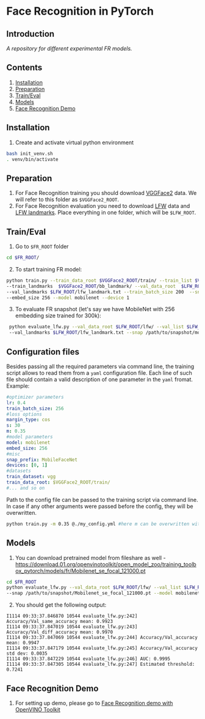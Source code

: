 # Face Recognition in PyTorch

## Introduction

*A repository for different experimental FR models.*

## Contents
1. [Installation](#installation)
2. [Preparation](#preparation)
3. [Train/Eval](#traineval)
4. [Models](#models)
5. [Face Recognition Demo](#demo)

## Installation
1. Create and activate virtual python environment
```bash
bash init_venv.sh
. venv/bin/activate
```




## Preparation

1. For Face Recognition training you should download [VGGFace2](http://www.robots.ox.ac.uk/~vgg/data/vgg_face2/) data. We will refer to this folder as `$VGGFace2_ROOT`.
2. For Face Recognition evaluation you need to download [LFW](http://vis-www.cs.umass.edu/lfw/) data and [LFW landmarks](https://github.com/clcarwin/sphereface_pytorch/blob/master/data/lfw_landmark.txt).  Place everything in one folder, which will be `$LFW_ROOT`.




## Train/Eval
1. Go to `$FR_ROOT` folder
```bash
cd $FR_ROOT/
```

2. To start training FR model:
```bash
python train.py --train_data_root $VGGFace2_ROOT/train/ --train_list $VGGFace2_ROOT/meta/train_list.txt
--train_landmarks  $VGGFace2_ROOT/bb_landmark/ --val_data_root  $LFW_ROOT/lfw/ --val_list $LFW_ROOT/pairs.txt  
--val_landmarks $LFW_ROOT/lfw_landmark.txt --train_batch_size 200  --snap_prefix mobilenet_256 --lr 0.35
--embed_size 256 --model mobilenet --device 1
```

3. To evaluate FR snapshot (let's say we have MobileNet with 256 embedding size trained for 300k):
```bash
 python evaluate_lfw.py --val_data_root $LFW_ROOT/lfw/ --val_list $LFW_ROOT/pairs.txt
 --val_landmarks $LFW_ROOT/lfw_landmark.txt --snap /path/to/snapshot/mobilenet_256_300000.pt --model mobilenet --embed_size 256
```

## Configuration files
Besides passing all the required parameters via command line, the training script allows to read them from a `yaml` configuration file.
Each line of such file should contain a valid description of one parameter in the `yaml` fromat.
Example:
```yml
#optimizer parameters
lr: 0.4
train_batch_size: 256
#loss options
margin_type: cos
s: 30
m: 0.35
#model parameters
model: mobilenet
embed_size: 256
#misc
snap_prefix: MobileFaceNet
devices: [0, 1]
#datasets
train_dataset: vgg
train_data_root: $VGGFace2_ROOT/train/
#... and so on
```
Path to the config file can be passed to the training script via command line. In case if any other arguments were passed before the config, they will be overwritten.
```bash
python train.py -m 0.35 @./my_config.yml #here m can be overwritten with the value from my_config.yml
```



## Models

1. You can download pretrained model from fileshare as well - https://download.01.org/openvinotoolkit/open_model_zoo/training_toolbox_pytorch/models/fr/Mobilenet_se_focal_121000.pt
```bash
cd $FR_ROOT
python evaluate_lfw.py --val_data_root $LFW_ROOT/lfw/ --val_list $LFW_ROOT/pairs.txt --val_landmarks $LFW_ROOT/lfw_landmark.txt
--snap /path/to/snapshot/Mobilenet_se_focal_121000.pt --model mobilenet --embed_size 256
```

2. You should get the following output:
```
I1114 09:33:37.846870 10544 evaluate_lfw.py:242] Accuracy/Val_same_accuracy mean: 0.9923
I1114 09:33:37.847019 10544 evaluate_lfw.py:243] Accuracy/Val_diff_accuracy mean: 0.9970
I1114 09:33:37.847069 10544 evaluate_lfw.py:244] Accuracy/Val_accuracy mean: 0.9947
I1114 09:33:37.847179 10544 evaluate_lfw.py:245] Accuracy/Val_accuracy std dev: 0.0035
I1114 09:33:37.847229 10544 evaluate_lfw.py:246] AUC: 0.9995
I1114 09:33:37.847305 10544 evaluate_lfw.py:247] Estimated threshold: 0.7241
```

## Face Recognition Demo

1. For setting up demo, please go to [Face Recognition demo with OpenVINO Toolkit](./demo/README.md)
